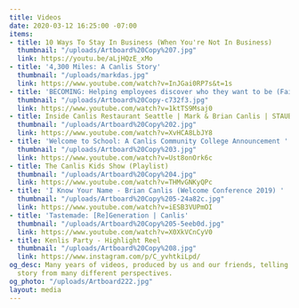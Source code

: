 ```yaml
---
title: Videos
date: 2020-03-12 16:25:00 -07:00
items:
- title: 10 Ways To Stay In Business (When You're Not In Business)
  thumbnail: "/uploads/Artboard%20Copy%207.jpg"
  link: https://youtu.be/aLjHQzE_xMo
- title: '4,300 Miles: A Canlis Story'
  thumbnail: "/uploads/markdas.jpg"
  link: https://www.youtube.com/watch?v=InJGai0RP7s&t=1s
- title: 'BECOMING: Helping employees discover who they want to be (Faith & Co)'
  thumbnail: "/uploads/Artboard%20Copy-c732f3.jpg"
  link: https://www.youtube.com/watch?v=1ktTS9Msaj0
- title: Inside Canlis Restaurant Seattle | Mark & Brian Canlis | STAUB
  thumbnail: "/uploads/Artboard%20Copy%202.jpg"
  link: https://www.youtube.com/watch?v=XvHCA8LbJY8
- title: 'Welcome to School: A Canlis Community College Announcement '
  thumbnail: "/uploads/Artboard%20Copy%203.jpg"
  link: https://www.youtube.com/watch?v=Ust8onOrk6c
- title: The Canlis Kids Show (Playlist)
  thumbnail: "/uploads/Artboard%20Copy%204.jpg"
  link: https://www.youtube.com/watch?v=THMvGNKyQPc
- title: 'I Know Your Name - Brian Canlis (Welcome Conference 2019) '
  thumbnail: "/uploads/Artboard%20Copy%205-24a82c.jpg"
  link: https://www.youtube.com/watch?v=iESB3VUPmOI
- title: 'Tastemade: [Re]Generation | Canlis'
  thumbnail: "/uploads/Artboard%20Copy%205-5eeb0d.jpg"
  link: https://www.youtube.com/watch?v=X0XkVCnCyV0
- title: Kenlis Party - Highlight Reel
  thumbnail: "/uploads/Artboard%20Copy%208.jpg"
  link: https://www.instagram.com/p/C_yvhtkiLpd/
og_desc: Many years of videos, produced by us and our friends, telling the Canlis
  story from many different perspectives.
og_photo: "/uploads/Artboard222.jpg"
layout: media
---
```


